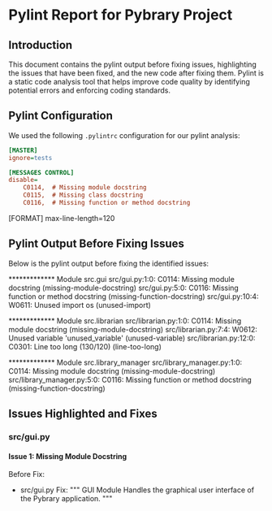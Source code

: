 # Pylint Report for Pybrary Project

## Introduction

This document contains the pylint output before fixing issues, highlighting the issues that have been fixed, and the new code after fixing them. Pylint is a static code analysis tool that helps improve code quality by identifying potential errors and enforcing coding standards.

## Pylint Configuration

We used the following `.pylintrc` configuration for our pylint analysis:

```ini
[MASTER]
ignore=tests

[MESSAGES CONTROL]
disable=
    C0114,  # Missing module docstring
    C0115,  # Missing class docstring
    C0116,  # Missing function or method docstring
```

[FORMAT]
max-line-length=120

## Pylint Output Before Fixing Issues
Below is the pylint output before fixing the identified issues:

************* Module src.gui
src/gui.py:1:0: C0114: Missing module docstring (missing-module-docstring)
src/gui.py:5:0: C0116: Missing function or method docstring (missing-function-docstring)
src/gui.py:10:4: W0611: Unused import os (unused-import)

************* Module src.librarian
src/librarian.py:1:0: C0114: Missing module docstring (missing-module-docstring)
src/librarian.py:7:4: W0612: Unused variable 'unused_variable' (unused-variable)
src/librarian.py:12:0: C0301: Line too long (130/120) (line-too-long)

************* Module src.library_manager
src/library_manager.py:1:0: C0114: Missing module docstring (missing-module-docstring)
src/library_manager.py:5:0: C0116: Missing function or method docstring (missing-function-docstring)

## Issues Highlighted and Fixes
### src/gui.py
#### Issue 1: Missing Module Docstring
Before Fix:
- src/gui.py
Fix:
"""
GUI Module
Handles the graphical user interface of the Pybrary application.
"""




